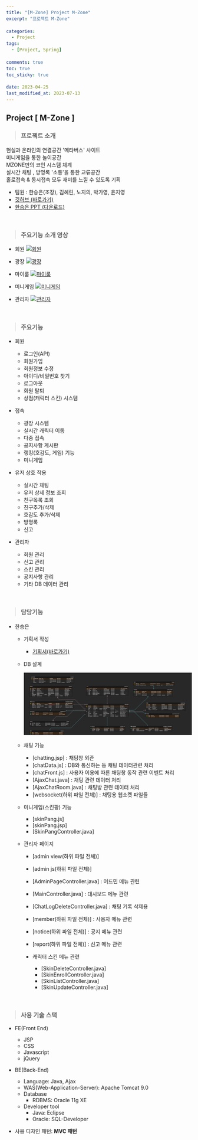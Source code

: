 ```yaml
---
title: "[M-Zone] Project M-Zone"
excerpt: "프로젝트 M-Zone"

categories:
  - Project
tags:
  - [Project, Spring]

comments: true
toc: true
toc_sticky: true

date: 2023-04-25
last_modified_at: 2023-07-13
---
```


## Project [ M-Zone ]

> ### 프로젝트 소개

현실과 온라인의 연결공간 '메타버스' 사이트  
미니게임을 통한 놀이공간  
MZONE만의 코인 시스템 체계  
실시간 채팅 , 방명록 '소통'을 통한 교류공간  
홀로접속 & 동시접속 모두 재미를 느낄 수 있도록 기획

<ul>
  <li>팀원 : 한승은(조장), 김혜린, 노지의, 박가영, 윤지영</li>
  <li><a href="https://github.com/hsy3373/SEMI-MZ" target="_blank">깃허브 (바로가기)</a></li>
  <li><a href="/assets/images/MyProject/MZ.pdf" download>한승은 PPT (다운로드)</a></li>
</ul>

<br>

> ### 주요기능 소개 영상

- 회원
  [![회원](https://github.com/hsy3373/SEMI-MZ/raw/main/SEMI_MZ/WebContent/resource/etc/video/member.gif)](#프로젝트-소개)

- 광장
  [![광장](https://github.com/hsy3373/SEMI-MZ/raw/main/SEMI_MZ/WebContent/resource/etc/video/square.gif)](#프로젝트-소개)

- 마이룸
  [![마이룸](https://github.com/hsy3373/SEMI-MZ/raw/main/SEMI_MZ/WebContent/resource/etc/video/myroom.gif)](#프로젝트-소개)

- 미니게임
  [![미니게임](https://github.com/hsy3373/SEMI-MZ/raw/main/SEMI_MZ/WebContent/resource/etc/video/minigame.gif)](#프로젝트-소개)

- 관리자
  [![관리자](https://github.com/hsy3373/SEMI-MZ/raw/main/SEMI_MZ/WebContent/resource/etc/video/admin.gif)](#프로젝트-소개)

<br>

> ### 주요기능

- 회원

  - 로그인(API)
  - 회원가입
  - 회원정보 수정
  - 아이디/비밀번호 찾기
  - 로그아웃
  - 회원 탈퇴
  - 상점(캐릭터 스킨) 시스템

- 접속

  - 광장 시스템
  - 실시간 캐릭터 이동
  - 다중 접속
  - 공지사항 게시판
  - 랭킹(호감도, 게임) 기능
  - 미니게임

- 유저 상호 작용

  - 실시간 채팅
  - 유저 상세 정보 조회
  - 친구목록 조회
  - 친구추가/삭제
  - 호감도 추가/삭제
  - 방명록
  - 신고

- 관리자
  - 회원 관리
  - 신고 관리
  - 스킨 관리
  - 공지사항 관리
  - 기타 DB 데이터 관리

<br>

> ### 담당기능

- 한승은

  - 기획서 작성

    - <a href="https://docs.google.com/spreadsheets/d/1P3p4zGW08nLrpjXnXWASum3g7LzDTIYU1GfTRbNXHWM/edit?usp=sharing" target="_blank">기획서(바로가기)</a>

  - DB 설계
    <p align="center">
      <img width="calc(100% - #{$right-sidebar-width-narrow})" height="auto" src="/assets/images/MyProject/MZONE.png">
    </p>

  - 채팅 기능

    - [chatting.jsp] : 채팅창 외관
    - [chatData.js] : DB와 통신하는 등 채팅 데이터관련 처리
    - [chatFront.js] : 사용자 이용에 따른 채팅창 동작 관련 이벤트 처리
    - [AjaxChat.java] : 채팅 관련 데이터 처리
    - [AjaxChatRoom.java] : 채팅방 관련 데이터 처리
    - [websocket(하위 파일 전체)] : 채팅용 웹소켓 파일들

  - 미니게임(스킨팡) 기능

    - [skinPang.js]
    - [skinPang.jsp]
    - [SkinPangController.java]

  - 관리자 페이지

    - [admin view(하위 파일 전체)]
    - [admin js(하위 파일 전체)]
    - [AdminPageController.java] : 어드민 메뉴 관련
    - [MainController.java] : 대시보드 메뉴 관련
    - [ChatLogDeleteController.java] : 채팅 기록 삭제용
    - [member(하위 파일 전체)] : 사용자 메뉴 관련
    - [notice(하위 파일 전체)] : 공지 메뉴 관련
    - [report(하위 파일 전체)] : 신고 메뉴 관련
    - 캐릭터 스킨 메뉴 관련

      - [SkinDeleteController.java]
      - [SkinEnrollController.java]
      - [SkinListController.java]
      - [SkinUpdateController.java]

<br>

> ### 사용 기술 스택

- FE(Front End)

  - JSP
  - CSS
  - Javascript
  - jQuery

- BE(Back-End)

  - Language: Java, Ajax
  - WAS(Web-Application-Server): Apache Tomcat 9.0
  - Database
    - RDBMS: Oracle 11g XE
  - Developer tool
    - Java: Eclipse
    - Oracle: SQL-Developer

- 사용 디자인 패턴: **MVC 패턴**
